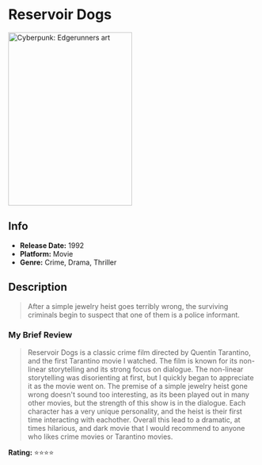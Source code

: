 # Reservoir Dogs

<img src="https://m.media-amazon.com/images/M/MV5BZmExNmEwYWItYmQzOS00YjA5LTk2MjktZjEyZDE1Y2QxNjA1XkEyXkFqcGdeQXVyMTQxNzMzNDI@._V1_FMjpg_UX1000_.jpg" 
        alt= "Cyberpunk: Edgerunners art" width="250" height="350">

## Info
- **Release Date:** 1992
- **Platform:** Movie
- **Genre:** Crime, Drama, Thriller

## Description
> After a simple jewelry heist goes terribly wrong, the surviving criminals begin to suspect that one of them is a police informant.

### My Brief Review
> Reservoir Dogs is a classic crime film directed by Quentin Tarantino, and the first Tarantino movie I watched. The film is known for its non-linear storytelling and its strong focus on dialogue. The non-linear storytelling was disorienting at first, but I quickly began to appreciate it as the movie went on. The premise of a simple jewelry heist gone wrong doesn't sound too interesting, as its been played out in many other movies, but the strength of this show is in the dialogue. Each character has a very unique personality, and the heist is their first time interacting with eachother. Overall this lead to a dramatic, at times hilarious, and dark movie that I would recommend to anyone who likes crime movies or Tarantino movies.

**Rating:** ⭐️⭐️⭐️⭐️